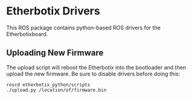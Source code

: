 # Etherbotix Drivers

This ROS package contains python-based ROS drivers for the Etherbotixboard.

## Uploading New Firmware

The upload script will reboot the Etherbotix into the bootloader and then
upload the new firmware. Be sure to disable drivers before doing this:

    roscd etherbotix_python/scripts
    ./upload.py /location/of/firmware.bin
